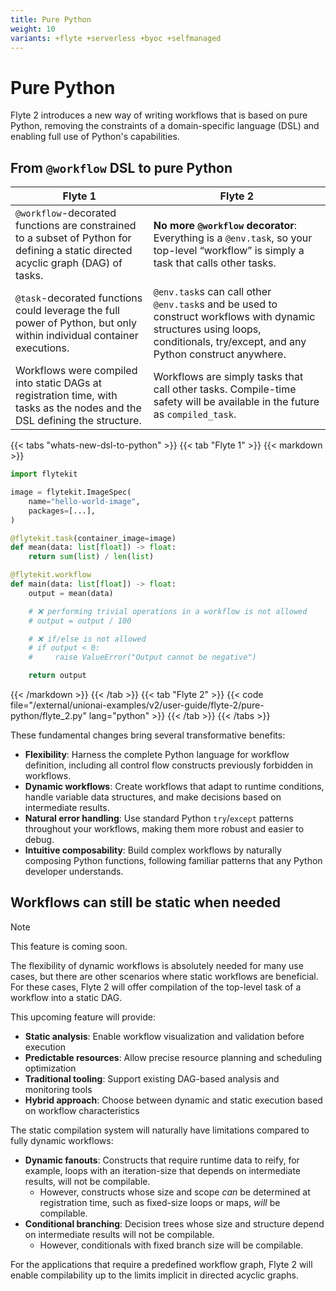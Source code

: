```yaml
---
title: Pure Python
weight: 10
variants: +flyte +serverless +byoc +selfmanaged
---
```


# Pure Python

Flyte 2 introduces a new way of writing workflows that is based on pure Python, removing the constraints of a domain-specific language (DSL) and enabling full use of Python's capabilities.

## From `@workflow` DSL to pure Python

| Flyte 1 | Flyte 2 |
| --- | --- |
| `@workflow`-decorated functions are constrained to a subset of Python for defining a static directed acyclic graph (DAG) of tasks. | **No more `@workflow` decorator**: Everything is a `@env.task`, so your top-level “workflow” is simply a task that calls other tasks. |
| `@task`-decorated functions could leverage the full power of Python, but only within individual container executions. | `@env.task`s can call other `@env.task`s and be used to construct workflows with dynamic structures using loops, conditionals, try/except, and any Python construct anywhere. |
| Workflows were compiled into static DAGs at registration time, with tasks as the nodes and the DSL defining the structure. | Workflows are simply tasks that call other tasks. Compile-time safety will be available in the future as `compiled_task`. |

{{< tabs "whats-new-dsl-to-python" >}}
{{< tab "Flyte 1" >}}
{{< markdown >}}
```python
import flytekit

image = flytekit.ImageSpec(
    name="hello-world-image",
    packages=[...],
)

@flytekit.task(container_image=image)
def mean(data: list[float]) -> float:
    return sum(list) / len(list)

@flytekit.workflow
def main(data: list[float]) -> float:
    output = mean(data)

    # ❌ performing trivial operations in a workflow is not allowed
    # output = output / 100

    # ❌ if/else is not allowed
    # if output < 0:
    #     raise ValueError("Output cannot be negative")

    return output
```
{{< /markdown >}}
{{< /tab >}}
{{< tab "Flyte 2" >}}
{{< code file="/external/unionai-examples/v2/user-guide/flyte-2/pure-python/flyte_2.py" lang="python" >}}
{{< /tab >}}
{{< /tabs >}}

These fundamental changes bring several transformative benefits:

- **Flexibility**: Harness the complete Python language for workflow definition, including all control flow constructs previously forbidden in workflows.
- **Dynamic workflows**: Create workflows that adapt to runtime conditions, handle variable data structures, and make decisions based on intermediate results.
- **Natural error handling**: Use standard Python `try`/`except` patterns throughout your workflows, making them more robust and easier to debug.
- **Intuitive composability**: Build complex workflows by naturally composing Python functions, following familiar patterns that any Python developer understands.

## Workflows can still be static when needed

> [!NOTE]
> This feature is coming soon.

The flexibility of dynamic workflows is absolutely needed for many use cases, but there are other scenarios where static workflows are beneficial. For these cases, Flyte 2 will offer compilation of the top-level task of a workflow into a static DAG.

This upcoming feature will provide:

- **Static analysis**: Enable workflow visualization and validation before execution
- **Predictable resources**: Allow precise resource planning and scheduling optimization
- **Traditional tooling**: Support existing DAG-based analysis and monitoring tools
- **Hybrid approach**: Choose between dynamic and static execution based on workflow characteristics

The static compilation system will naturally have limitations compared to fully dynamic workflows:

- **Dynamic fanouts**: Constructs that require runtime data to reify, for example, loops with an iteration-size that depends on intermediate results, will not be compilable.
  - However, constructs whose size and scope *can* be determined at registration time, such as fixed-size loops or maps, *will* be compilable.
- **Conditional branching**: Decision trees whose size and structure depend on intermediate results will not be compilable.
  - However, conditionals with fixed branch size will be compilable.

For the applications that require a predefined workflow graph, Flyte 2 will enable compilability up to the limits implicit in directed acyclic graphs.

